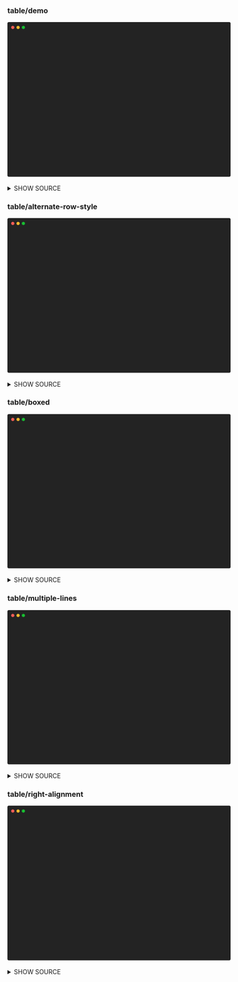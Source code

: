 ### table/demo

![Animation](https://raw.githubusercontent.com/pterm/pterm/master/_examples/table/demo/animation.svg)

<details>

<summary>SHOW SOURCE</summary>

```go
package main

import "github.com/pterm/pterm"

func main() {
	// Define the data for the first table
	tableData1 := pterm.TableData{
		{"Firstname", "Lastname", "Email", "Note"},
		{"Paul", "Dean", "augue@velitAliquam.co.uk", ""},
		{"Callie", "Mckay", "nunc.sed@est.com", "这是一个测试, haha!"},
		{"Libby", "Camacho", "lobortis@semper.com", "just a test, hey!"},
		{"张", "小宝", "zhang@example.com", ""},
	}

	// Create a table with a header and the defined data, then render it
	pterm.DefaultTable.WithHasHeader().WithData(tableData1).Render()

	pterm.Println() // Blank line

	// Define the data for the second table
	tableData2 := pterm.TableData{
		{"Firstname", "Lastname", "Email"},
		{"Paul\n\nNewline", "Dean", "augue@velitAliquam.co.uk"},
		{"Callie", "Mckay", "nunc.sed@est.com\nNewline"},
		{"Libby", "Camacho", "lobortis@semper.com"},
		{"张", "小宝", "zhang@example.com"},
	}

	// Create another table with a header and the defined data, then render it
	pterm.DefaultTable.WithHasHeader().WithData(tableData2).Render()
}

```

</details>

### table/alternate-row-style

![Animation](https://raw.githubusercontent.com/pterm/pterm/master/_examples/table/alternate-row-style/animation.svg)

<details>

<summary>SHOW SOURCE</summary>

```go
package main

import "github.com/pterm/pterm"

func main() {
	// Define the data for the table.
	// Each inner slice represents a row in the table.
	// The first row is considered as the header of the table.
	alternateStyle := pterm.NewStyle(pterm.BgDarkGray)

	tableData := pterm.TableData{
		{"Firstname", "Lastname", "Email", "Note"},
		{"Paul", "Dean", "augue@velitAliquam.co.uk", ""},
		{"Callie", "Mckay", "nunc.sed@est.com", "这是一个测试, haha!"},
		{"Libby", "Camacho", "lobortis@semper.com", "just a test, hey!"},
		{"张", "小宝", "zhang@example.com", ""},
	}

	// Create a table with the defined data.
	// The table has a header and is boxed.
	// Finally, render the table to print it.
	pterm.DefaultTable.WithHasHeader().WithBoxed().WithData(tableData).WithAlternateRowStyle(alternateStyle).Render()
}

```

</details>

### table/boxed

![Animation](https://raw.githubusercontent.com/pterm/pterm/master/_examples/table/boxed/animation.svg)

<details>

<summary>SHOW SOURCE</summary>

```go
package main

import "github.com/pterm/pterm"

func main() {
	// Define the data for the table.
	// Each inner slice represents a row in the table.
	// The first row is considered as the header of the table.
	tableData := pterm.TableData{
		{"Firstname", "Lastname", "Email", "Note"},
		{"Paul", "Dean", "augue@velitAliquam.co.uk", ""},
		{"Callie", "Mckay", "nunc.sed@est.com", "这是一个测试, haha!"},
		{"Libby", "Camacho", "lobortis@semper.com", "just a test, hey!"},
		{"张", "小宝", "zhang@example.com", ""},
	}

	// Create a table with the defined data.
	// The table has a header and is boxed.
	// Finally, render the table to print it.
	pterm.DefaultTable.WithHasHeader().WithBoxed().WithData(tableData).Render()
}

```

</details>

### table/multiple-lines

![Animation](https://raw.githubusercontent.com/pterm/pterm/master/_examples/table/multiple-lines/animation.svg)

<details>

<summary>SHOW SOURCE</summary>

```go
package main

import "github.com/pterm/pterm"

func main() {
	// Define the data for the table.
	data := pterm.TableData{
		{"Firstname", "Lastname", "Email"},
		{"Paul\n\nNewline", "Dean", "augue@velitAliquam.co.uk"},
		{"Callie", "Mckay", "nunc.sed@est.com\nNewline"},
		{"Libby", "Camacho", "lobortis@semper.com"},
		{"张", "小宝", "zhang@example.com"},
	}

	// Create and render the table.
	// The options are chained in a single line for simplicity.
	// The table has a header, a row separator, and a header row separator.
	pterm.DefaultTable.WithHasHeader().WithRowSeparator("-").WithHeaderRowSeparator("-").WithData(data).Render()
}

```

</details>

### table/right-alignment

![Animation](https://raw.githubusercontent.com/pterm/pterm/master/_examples/table/right-alignment/animation.svg)

<details>

<summary>SHOW SOURCE</summary>

```go
package main

import "github.com/pterm/pterm"

func main() {
	// Define the data for the table.
	// Each inner slice represents a row in the table.
	// The first row is considered as the header.
	tableData := pterm.TableData{
		{"Firstname", "Lastname", "Email", "Note"},
		{"Paul", "Dean", "augue@velitAliquam.co.uk", ""},
		{"Callie", "Mckay", "nunc.sed@est.com", "这是一个测试, haha!"},
		{"Libby", "Camacho", "lobortis@semper.com", "just a test, hey!"},
		{"张", "小宝", "zhang@example.com", ""},
	}

	// Create a table with the defined data.
	// The table has a header and the text in the cells is right-aligned.
	// The Render() method is used to print the table to the console.
	pterm.DefaultTable.WithHasHeader().WithRightAlignment().WithData(tableData).Render()
}

```

</details>

